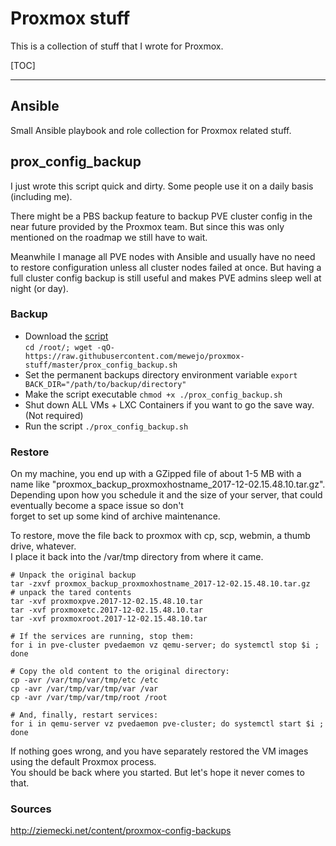 # Proxmox stuff
This is a collection of stuff that I wrote for Proxmox.

[TOC]

---

## Ansible

Small Ansible playbook and role collection for Proxmox related stuff.

## prox_config_backup

I just wrote this script quick and dirty.
Some people use it on a daily basis (including me).

There might be a PBS backup feature to backup PVE cluster config in the near future provided by the Proxmox team.
But since this was only mentioned on the roadmap we still have to wait.

Meanwhile I manage all PVE nodes with Ansible and usually have no need to restore configuration unless all cluster
nodes failed at once. But having a full cluster config backup is still useful and makes PVE admins sleep well at night (or day).

### Backup
* Download the [script](https://raw.githubusercontent.com/mewejo/proxmox-stuff/master/prox_config_backup.sh)  
```cd /root/; wget -qO- https://raw.githubusercontent.com/mewejo/proxmox-stuff/master/prox_config_backup.sh```
* Set the permanent backups directory environment variable ```export BACK_DIR="/path/to/backup/directory"```
* Make the script executable ```chmod +x ./prox_config_backup.sh```
* Shut down ALL VMs + LXC Containers if you want to go the save way. (Not required)
* Run the script ```./prox_config_backup.sh```

### Restore
On my machine, you end up with a GZipped file of about 1-5 MB with a name like "proxmox_backup_proxmoxhostname_2017-12-02.15.48.10.tar.gz".  
Depending upon how you schedule it and the size of your server, that could eventually become a space issue so don't  
forget to set up some kind of archive maintenance.

To restore, move the file back to proxmox with cp, scp, webmin, a thumb drive, whatever.  
I place it back into the /var/tmp directory from where it came. 

```
# Unpack the original backup
tar -zxvf proxmox_backup_proxmoxhostname_2017-12-02.15.48.10.tar.gz
# unpack the tared contents
tar -xvf proxmoxpve.2017-12-02.15.48.10.tar
tar -xvf proxmoxetc.2017-12-02.15.48.10.tar
tar -xvf proxmoxroot.2017-12-02.15.48.10.tar

# If the services are running, stop them:
for i in pve-cluster pvedaemon vz qemu-server; do systemctl stop $i ; done

# Copy the old content to the original directory:
cp -avr /var/tmp/var/tmp/etc /etc
cp -avr /var/tmp/var/tmp/var /var
cp -avr /var/tmp/var/tmp/root /root

# And, finally, restart services:
for i in qemu-server vz pvedaemon pve-cluster; do systemctl start $i ; done
```

If nothing goes wrong, and you have separately restored the VM images using the default Proxmox process.  
You should be back where you started. But let's hope it never comes to that.

### Sources
http://ziemecki.net/content/proxmox-config-backups
